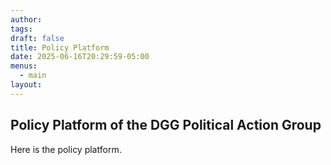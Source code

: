 ```yaml
---
author: 
tags: 
draft: false
title: Policy Platform
date: 2025-06-16T20:29:59-05:00
menus:
  - main
layout:
---
```

## Policy Platform of the DGG Political Action Group
Here is the policy platform.